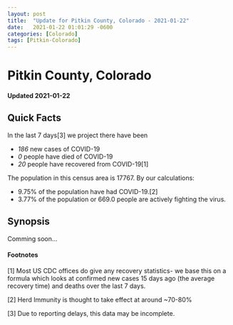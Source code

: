 ```yaml
---
layout: post
title:  "Update for Pitkin County, Colorado - 2021-01-22"
date:   2021-01-22 01:01:29 -0600
categories: [Colorado]
tags: [Pitkin-Colorado]
---
```


# Pitkin County, Colorado
#### Updated 2021-01-22

## Quick Facts

In the last 7 days[3] we project there have been
- *186* new cases of COVID-19
- *0* people have died of COVID-19
- *20* people have recovered from COVID-19[1]

The population in this census area is 17767. By our calculations:
- 9.75% of the population have had COVID-19.[2]
- 3.77% of the population or 669.0 people are actively fighting the virus.

## Synopsis

Comming soon...


#### Footnotes

[1] Most US CDC offices do give any recovery statistics- we base this on a formula which looks at confirmed new cases
15 days ago (the average recovery time) and deaths over the last 7 days.

[2] Herd Immunity is thought to take effect at around ~70-80%

[3] Due to reporting delays, this data may be incomplete.
 
    